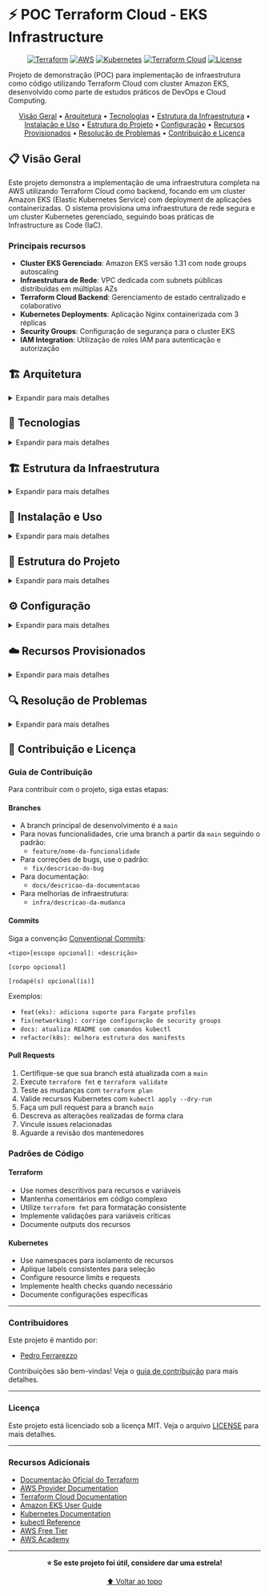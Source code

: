 # ⚡ POC Terraform Cloud - EKS Infrastructure

<div align="center">

[![Terraform](https://img.shields.io/badge/Terraform-1.5+-623CE4?style=for-the-badge&logo=terraform&logoColor=white)](https://www.terraform.io/)
[![AWS](https://img.shields.io/badge/AWS-Provider-FF9900?style=for-the-badge&logo=amazon-aws&logoColor=white)](https://aws.amazon.com/)
[![Kubernetes](https://img.shields.io/badge/Kubernetes-1.31-326CE5?style=for-the-badge&logo=kubernetes&logoColor=white)](https://kubernetes.io/)
[![Terraform Cloud](https://img.shields.io/badge/Terraform-Cloud-623CE4?style=for-the-badge&logo=terraform&logoColor=white)](https://cloud.hashicorp.com/products/terraform)
[![License](https://img.shields.io/badge/License-MIT-green.svg?style=for-the-badge)](LICENSE)

</div>

Projeto de demonstração (POC) para implementação de infraestrutura como código utilizando Terraform Cloud com cluster Amazon EKS, desenvolvido como parte de estudos práticos de DevOps e Cloud Computing.

<div align="center">
  <a href="#visao-geral">Visão Geral</a> •
  <a href="#arquitetura">Arquitetura</a> •
  <a href="#tecnologias">Tecnologias</a> •
  <a href="#estrutura-infraestrutura">Estrutura da Infraestrutura</a> •
  <a href="#instalacao-e-uso">Instalação e Uso</a> •
  <a href="#estrutura-do-projeto">Estrutura do Projeto</a> •
  <a href="#configuracao">Configuração</a> •
  <a href="#recursos-provisionados">Recursos Provisionados</a> •
  <a href="#resolucao-de-problemas">Resolução de Problemas</a> •
  <a href="#contribuicao-e-licenca">Contribuição e Licença</a>
</div>

<h2 id="visao-geral">📋 Visão Geral</h2>

Este projeto demonstra a implementação de uma infraestrutura completa na AWS utilizando Terraform Cloud como backend, focando em um cluster Amazon EKS (Elastic Kubernetes Service) com deployment de aplicações containerizadas. O sistema provisiona uma infraestrutura de rede segura e um cluster Kubernetes gerenciado, seguindo boas práticas de Infrastructure as Code (IaC).

### Principais recursos

- **Cluster EKS Gerenciado**: Amazon EKS versão 1.31 com node groups autoscaling
- **Infraestrutura de Rede**: VPC dedicada com subnets públicas distribuídas em múltiplas AZs
- **Terraform Cloud Backend**: Gerenciamento de estado centralizado e colaborativo
- **Kubernetes Deployments**: Aplicação Nginx containerizada com 3 réplicas
- **Security Groups**: Configuração de segurança para o cluster EKS
- **IAM Integration**: Utilização de roles IAM para autenticação e autorização

<h2 id="arquitetura">🏗️ Arquitetura</h2>

<details>
<summary>Expandir para mais detalhes</summary>

### Diagrama de Arquitetura

```mermaid
graph TB
    subgraph "Terraform Cloud"
        TC[Terraform Cloud Backend]
        WS[Workspace: Production]
        ORG[Organization: FIAP-SOAT11]
    end

    subgraph "AWS Region: us-east-1"
        subgraph "VPC: 10.0.0.0/16"
            subgraph "Public Subnets"
                SUB1[Subnet AZ-1]
                SUB2[Subnet AZ-2]
                SUB3[Subnet AZ-3]
            end

            subgraph "EKS Cluster"
                CLUSTER[EKS Cluster v1.31]
                NODES[Node Group - t3.medium]
                SG[Security Group]
            end

            subgraph "Networking"
                IGW[Internet Gateway]
                RT[Route Table]
                NAT[NAT Gateway]
            end
        end

        subgraph "IAM"
            LAB_ROLE[LabRole]
            PRINCIPAL[VocLabs Role]
        end
    end

    subgraph "Kubernetes Resources"
        NS[Namespace: nginx]
        DEPLOY[Nginx Deployment - 3 replicas]
        SVC[Nginx Service]
    end

    TC --> CLUSTER
    CLUSTER --> NODES
    CLUSTER --> SUB1
    CLUSTER --> SUB2
    CLUSTER --> SUB3
    NODES --> DEPLOY
    DEPLOY --> SVC

    LAB_ROLE --> CLUSTER
    LAB_ROLE --> NODES

    IGW --> SUB1
    IGW --> SUB2
    IGW --> SUB3
```

### Componentes da Arquitetura

**Terraform Cloud**

- Backend centralizado para gerenciamento de estado
- Workspace dedicado para ambiente de produção
- Integração com organização FIAP-SOAT11

**Rede AWS**

- VPC dedicada com CIDR 10.0.0.0/16
- 3 subnets públicas distribuídas em AZs diferentes
- Internet Gateway para acesso externo
- Route tables configuradas automaticamente

**Cluster EKS**

- Versão Kubernetes 1.31
- Node group com instâncias t3.medium
- Autoscaling configurado (min: 2, max: 3, desired: 2)
- Integração com IAM roles para autenticação

</details>

<h2 id="tecnologias">🔧 Tecnologias</h2>

<details>
<summary>Expandir para mais detalhes</summary>

### Infraestrutura como Código

- **Terraform ~> 1.5**: Ferramenta principal de IaC
- **Terraform Cloud**: Backend remoto e gerenciamento de estado
- **AWS Provider**: Provider oficial da AWS para Terraform
- **Kubectl Provider**: Provider para recursos Kubernetes
- **Kubernetes Provider**: Provider nativo do Terraform para Kubernetes

### Provedores de Nuvem

- **Amazon Web Services (AWS)**: Plataforma de nuvem
  - **EKS**: Elastic Kubernetes Service - serviço gerenciado do Kubernetes
  - **EC2**: Elastic Compute Cloud para worker nodes
  - **VPC**: Virtual Private Cloud para isolamento de rede
  - **IAM**: Identity and Access Management para autenticação

### Orquestração de Containers

- **Kubernetes 1.31**: Plataforma de orquestração de containers
- **Nginx**: Servidor web como aplicação de demonstração
- **kubectl**: Interface de linha de comando para Kubernetes

### Recursos AWS Utilizados

- **aws_eks_cluster**: Cluster Kubernetes gerenciado
- **aws_eks_node_group**: Grupo de worker nodes
- **aws_vpc**: Virtual Private Cloud
- **aws_subnet**: Subnets públicas
- **aws_internet_gateway**: Gateway de internet
- **aws_route_table**: Tabelas de roteamento
- **aws_security_group**: Grupos de segurança

</details>

<h2 id="estrutura-infraestrutura">🏗️ Estrutura da Infraestrutura</h2>

<details>
<summary>Expandir para mais detalhes</summary>

### Componentes de Rede

**VPC (Virtual Private Cloud)**

- CIDR Block: 10.0.0.0/16
- DNS hostnames e DNS support habilitados
- Tags de identificação do projeto

**Subnets Públicas**

- Distribuídas em 3 Availability Zones
- Acesso direto à internet via Internet Gateway
- Configuração automática de IPs públicos

**Connectivity**

- Internet Gateway para acesso externo
- Route Tables configuradas automaticamente
- Security Groups específicos para EKS

### Cluster EKS

**Configuração do Cluster**

- Nome: eks-fiap-aula-terraform
- Versão: 1.31 (Kubernetes)
- Modo de autenticação: API
- Role IAM: LabRole

**Node Group**

- Nome: nodeg-fiap-aula-terraform
- Tipo de instância: t3.medium
- Tamanho do disco: 50GB
- Scaling config: min 2, max 3, desired 2

### Recursos Kubernetes

**Namespace**

- Namespace dedicado: nginx
- Isolamento de recursos da aplicação

**Deployment**

- Aplicação: Nginx 1.25
- Réplicas: 3 pods
- Seletor de labels para alta disponibilidade
- Container port: 80

**Service**

- Exposição do deployment Nginx
- Load balancing entre os pods
- Configuração de portas e seletores

### Providers e Autenticação

**AWS Provider**

- Região padrão: us-east-1
- Autenticação via IAM roles

**Kubectl Provider**

- Conexão direta com cluster EKS
- Token de autenticação automático
- Certificado CA do cluster

**Kubernetes Provider**

- Gerenciamento nativo de recursos K8s
- Integração com EKS endpoint
- Autenticação baseada em tokens

</details>

<h2 id="instalacao-e-uso">🚀 Instalação e Uso</h2>

<details>
<summary>Expandir para mais detalhes</summary>

### Pré-requisitos

- **Terraform**: Versão 1.5 ou superior
- **AWS CLI**: Configurado com credenciais válidas
- **kubectl**: Para gerenciar o cluster Kubernetes
- **Conta Terraform Cloud**: Com workspace configurado
- **Conta AWS**: Com permissões para criar recursos EKS e VPC

### Configuração do Terraform Cloud

#### 1. Criar Organização e Workspace

```bash
# 1. Acesse https://cloud.hashicorp.com/products/terraform
# 2. Crie uma conta ou faça login
# 3. Crie uma organização (ex: FIAP-SOAT11)
# 4. Crie um workspace chamado "Production"
```

#### 2. Configurar Variáveis de Ambiente no Terraform Cloud

No workspace do Terraform Cloud, configure as seguintes variáveis:

```hcl
# Environment Variables (marcar como sensitive)
AWS_ACCESS_KEY_ID = "sua-access-key"
AWS_SECRET_ACCESS_KEY = "sua-secret-key"
AWS_SESSION_TOKEN = "seu-session-token"  # Se usando temporary credentials

# Terraform Variables
projectName = "fiap-aula-terraform"
region_default = "us-east-1"
cidr_vpc = "10.0.0.0/16"
instance_type = "t3.medium"
```

### Configuração das Credenciais AWS

```bash
# 1. Configuração AWS CLI local (para validação)
aws configure

# 2. Verificar configuração atual
aws configure list
aws sts get-caller-identity

# 3. Testar acesso aos serviços necessários
aws eks list-clusters --region us-east-1
aws ec2 describe-vpcs --region us-east-1
```

### Instalação e Execução

```bash
# 1. Clone o repositório
git clone <repository-url>
cd POC-terraform-cloud

# 2. Login no Terraform Cloud
terraform login

# 3. Inicialize o Terraform
terraform init

# 4. Valide a configuração
terraform validate

# 5. Revise o plano de execução
terraform plan

# 6. Aplique as mudanças
terraform apply

# 7. Confirme a aplicação digitando 'yes'
```

### Configuração do kubectl

Após o cluster EKS ser criado:

```bash
# 1. Configurar kubectl para conectar ao cluster
aws eks update-kubeconfig --region us-east-1 --name eks-fiap-aula-terraform

# 2. Verificar conectividade
kubectl get nodes

# 3. Verificar namespaces
kubectl get namespaces

# 4. Verificar deployments
kubectl get deployments -n nginx

# 5. Verificar pods
kubectl get pods -n nginx

# 6. Verificar services
kubectl get services -n nginx
```

### Comandos Úteis para Gerenciamento

```bash
# Terraform
terraform fmt                    # Formatação automática
terraform validate              # Validação de sintaxe
terraform plan                  # Visualizar mudanças
terraform apply                 # Aplicar mudanças
terraform destroy              # Destruir infraestrutura

# Kubernetes
kubectl get all -n nginx        # Todos recursos no namespace
kubectl describe pod <pod-name> -n nginx  # Detalhes do pod
kubectl logs <pod-name> -n nginx          # Logs do pod
kubectl exec -it <pod-name> -n nginx -- /bin/bash  # Acesso ao container

# AWS CLI
aws eks describe-cluster --name eks-fiap-aula-terraform --region us-east-1
aws eks describe-nodegroup --cluster-name eks-fiap-aula-terraform --nodegroup-name nodeg-fiap-aula-terraform --region us-east-1
```

### Customização via Variáveis

Edite as variáveis no Terraform Cloud workspace para personalizar:

```hcl
# No Terraform Cloud - Variables
projectName = "meu-projeto-eks"
instance_type = "t3.large"
cidr_vpc = "172.16.0.0/16"

# Tags personalizadas
tags = {
  Name = "meu-cluster-eks"
  School = "FIAP"
  Environment = "Development"
  Year = "2025"
}
```

</details>

<h2 id="estrutura-do-projeto">📁 Estrutura do Projeto</h2>

<details>
<summary>Expandir para mais detalhes</summary>

```
POC-terraform-cloud/
│
├── backend.tf                 # Configuração do Terraform Cloud backend
├── providers.tf               # Configuração dos providers (AWS, kubectl, kubernetes)
├── vars.tf                    # Definição das variáveis do projeto
├── locals.tf                  # Valores locais e ARNs dos roles IAM
├── data.tf                    # Data sources (caller identity, EKS cluster info)
├── output.tf                  # Outputs do projeto
│
├── vpc.tf                     # Virtual Private Cloud
├── subnet.tf                  # Subnets públicas distribuídas em AZs
├── internet-g.tf              # Internet Gateway
├── route-t.tf                 # Route Tables
├── sg.tf                      # Security Groups
│
├── iam-role.tf                # IAM Roles e policies
├── access-entry.tf            # EKS Access entries
│
├── eks-cluster.tf             # Cluster EKS principal
├── eks-node.tf                # Node group do EKS
│
├── k8s-namespace.tf           # Namespace Kubernetes
├── k8s-deployment.tf          # Deployment da aplicação Nginx
├── k8s-service.tf             # Service para exposição da aplicação
│
├── bucket.tf                  # S3 bucket (se necessário para logs/backups)
├── LICENSE                    # Licença do projeto
└── README.md                  # Documentação principal
```

### Descrição dos Arquivos Principais

#### Configuração Base

- **backend.tf**: Configuração do Terraform Cloud como backend remoto
- **providers.tf**: Configuração dos providers AWS, kubectl e kubernetes
- **vars.tf**: Definição de todas as variáveis do projeto com valores padrão
- **locals.tf**: Valores locais para ARNs dos roles IAM
- **data.tf**: Data sources para obter informações da conta AWS e cluster

#### Infraestrutura de Rede

- **vpc.tf**: Criação da VPC com DNS support habilitado
- **subnet.tf**: Subnets públicas distribuídas em múltiplas AZs
- **internet-g.tf**: Internet Gateway para conectividade externa
- **route-t.tf**: Tabelas de roteamento para as subnets
- **sg.tf**: Security Groups com regras específicas para EKS

#### Cluster EKS

- **eks-cluster.tf**: Configuração principal do cluster EKS
- **eks-node.tf**: Node group com configurações de scaling
- **iam-role.tf**: Roles e policies IAM necessárias
- **access-entry.tf**: Configuração de acesso ao cluster

#### Aplicações Kubernetes

- **k8s-namespace.tf**: Namespace dedicado para a aplicação
- **k8s-deployment.tf**: Deployment do Nginx com 3 réplicas
- **k8s-service.tf**: Service para exposição da aplicação

#### Arquivos de Saída

- **output.tf**: Outputs importantes como endpoint do cluster, VPC ID, etc.

</details>

<h2 id="configuracao">⚙️ Configuração</h2>

<details>
<summary>Expandir para mais detalhes</summary>

### Variáveis de Ambiente

O projeto utiliza as seguintes configurações principais:

#### Variáveis do Projeto (vars.tf)

```hcl
variable "projectName" {
  default = "fiap-aula-terraform"
  description = "Nome base do projeto usado em todos os recursos"
}

variable "region_default" {
  default = "us-east-1"
  description = "Região AWS padrão para todos os recursos"
}

variable "cidr_vpc" {
  default = "10.0.0.0/16"
  description = "CIDR block para a VPC"
}

variable "instance_type" {
  default = "t3.medium"
  description = "Tipo de instância para os worker nodes"
}

variable "tags" {
  default = {
    Name = "fiap-terraform-aula"
    School = "FIAP"
    Environment = "Production"
    Year = "2025"
  }
  description = "Tags aplicadas a todos os recursos"
}
```

#### Valores Locais (locals.tf)

```hcl
locals {
  principalRoleArn = "arn:aws:iam::${data.aws_caller_identity.current.account_id}:role/voclabs"
  labRoleArn = "arn:aws:iam::${data.aws_caller_identity.current.account_id}:role/LabRole"
}
```

### Configuração do Terraform Cloud

#### Backend Configuration (backend.tf)

```hcl
terraform {
  cloud {
    organization = "FIAP-SOAT11"

    workspaces {
      name = "Production"
    }
  }
}
```

#### Configuração no Terraform Cloud Workspace

1. **Environment Variables** (marcar como sensitive):

```bash
AWS_ACCESS_KEY_ID = "sua-access-key"
AWS_SECRET_ACCESS_KEY = "sua-secret-key"
AWS_SESSION_TOKEN = "seu-session-token"  # Para credenciais temporárias
```

2. **Terraform Variables**:

```hcl
projectName = "fiap-aula-terraform"
region_default = "us-east-1"
cidr_vpc = "10.0.0.0/16"
instance_type = "t3.medium"
```

### Configuração dos Providers

#### AWS Provider

```hcl
provider "aws" {
  region = var.region_default
}
```

#### Kubectl Provider

```hcl
provider "kubectl" {
  host                   = data.aws_eks_cluster.cluster.endpoint
  cluster_ca_certificate = base64decode(data.aws_eks_cluster.cluster.certificate_authority[0].data)
  token                  = data.aws_eks_cluster_auth.auth.token
  load_config_file       = false
}
```

#### Kubernetes Provider

```hcl
provider "kubernetes" {
  host                   = data.aws_eks_cluster.cluster.endpoint
  cluster_ca_certificate = base64decode(data.aws_eks_cluster.cluster.certificate_authority[0].data)
  token                  = data.aws_eks_cluster_auth.auth.token
}
```

### Data Sources

#### AWS Account Information

```hcl
data "aws_caller_identity" "current" {}

data "aws_availability_zones" "available" {
  state = "available"
}
```

#### EKS Cluster Information

```hcl
data "aws_eks_cluster" "cluster" {
  name = aws_eks_cluster.cluster.name
}

data "aws_eks_cluster_auth" "auth" {
  name = aws_eks_cluster.cluster.name
}
```

### Personalização Avançada

#### Modificar Configuração do Cluster EKS

```hcl
# Em eks-cluster.tf - modificar versão do Kubernetes
resource "aws_eks_cluster" "cluster" {
  version = "1.32"  # Atualizar versão

  # Adicionar logging
  enabled_cluster_log_types = ["api", "audit", "authenticator"]
}
```

#### Personalizar Node Group

```hcl
# Em eks-node.tf - modificar configurações de scaling
resource "aws_eks_node_group" "node_group" {
  instance_types = ["t3.large"]  # Alterar tipo de instância

  scaling_config {
    desired_size = 3  # Aumentar número de nodes
    max_size     = 5
    min_size     = 3
  }
}
```

#### Adicionar Novos Deployments Kubernetes

```hcl
# Novo arquivo: k8s-app-deployment.tf
resource "kubectl_manifest" "app_deploy" {
  depends_on = [kubectl_manifest.namespace]
  yaml_body = <<YAML
apiVersion: apps/v1
kind: Deployment
metadata:
  name: my-app
  namespace: nginx
spec:
  replicas: 2
  selector:
    matchLabels:
      app: my-app
  template:
    metadata:
      labels:
        app: my-app
    spec:
      containers:
        - name: my-app
          image: httpd:2.4
          ports:
            - containerPort: 80
YAML
}
```

### Configuração de Monitoramento

Para habilitar monitoramento avançado:

```hcl
# Adicionar em vars.tf
variable "enable_monitoring" {
  default = true
  description = "Habilitar monitoramento avançado"
}

# Adicionar ao node group
monitoring = var.enable_monitoring
```

</details>

<h2 id="recursos-provisionados">☁️ Recursos Provisionados</h2>

<details>
<summary>Expandir para mais detalhes</summary>

### Infraestrutura de Rede

#### VPC (Virtual Private Cloud)

- **CIDR Block**: 10.0.0.0/16 (65,536 IPs disponíveis)
- **DNS Support**: Habilitado para resolução de nomes
- **DNS Hostnames**: Habilitado para instâncias EC2
- **Tags**: Identificação do projeto FIAP

#### Subnets Públicas

- **Quantidade**: 3 subnets distribuídas em AZs diferentes
- **Conectividade**: Acesso direto à internet via Internet Gateway
- **Redundância**: Alta disponibilidade através de múltiplas zonas

#### Connectivity Resources

- **Internet Gateway**: Acesso bidirecional à internet
- **Route Tables**: Roteamento automático para internet
- **Security Groups**: Regras específicas para comunicação EKS

### Cluster Amazon EKS

#### Cluster Principal

- **Nome**: eks-fiap-aula-terraform
- **Versão**: Kubernetes 1.31
- **Modo de Autenticação**: API
- **Endpoint**: Acesso via API Kubernetes
- **Role IAM**: LabRole para operações do cluster

#### Node Group

- **Nome**: nodeg-fiap-aula-terraform
- **Tipo de Instância**: t3.medium (2 vCPUs, 4GB RAM)
- **Disco**: 50GB SSD por node
- **Scaling Configuration**:
  - Mínimo: 2 nodes
  - Máximo: 3 nodes
  - Desejado: 2 nodes
- **Update Strategy**: Max unavailable = 1

### Aplicações Kubernetes

#### Namespace

- **Nome**: nginx
- **Isolamento**: Recursos dedicados para aplicação
- **Labels**: Identificação do projeto

#### Nginx Deployment

- **Imagem**: nginx:1.25
- **Réplicas**: 3 pods para alta disponibilidade
- **Port**: 80 (HTTP)
- **Seletor**: app=nginx para service discovery
- **Resource Limits**: Configuráveis via deployment

#### Nginx Service

- **Tipo**: ClusterIP (padrão)
- **Port Mapping**: 80:80
- **Seletor**: app=nginx
- **Load Balancing**: Automático entre os 3 pods

### Recursos IAM

#### Roles Utilizadas

- **LabRole**: Role principal para cluster e node group
- **VocLabs**: Role de princípio para acesso

#### Access Policies

- **EKS Cluster Admin Policy**: Administração completa do cluster
- **Node Group Policies**: Permissões para worker nodes

### Resumo de Custos Estimados

> **Nota**: Os custos podem variar baseado no uso, região e tempo de execução

#### EKS Cluster

- **Cluster Management**: ~$72/mês (fixo)
- **Data Processing**: Baseado no volume de dados

#### EC2 Instances (Node Group)

- **2x t3.medium**: ~$60.62/mês
- **Storage EBS**: ~$10/mês (50GB x 2 nodes)

#### Networking

- **NAT Gateway**: ~$32.40/mês (se habilitado)
- **Data Transfer**: Varia baseado no tráfego

#### Estimativa Total

- **Mínimo**: ~$143/mês (sem NAT Gateway)
- **Completo**: ~$175/mês (com todos recursos)

### Monitoramento e Observabilidade

#### CloudWatch Integration

- **Cluster Metrics**: CPU, Memória, Network
- **Node Metrics**: Saúde dos worker nodes
- **Pod Metrics**: Status das aplicações

#### Comandos de Verificação

```bash
# Status do cluster
kubectl cluster-info

# Nodes do cluster
kubectl get nodes -o wide

# Recursos no namespace
kubectl get all -n nginx

# Logs das aplicações
kubectl logs -l app=nginx -n nginx

# Describe recursos
kubectl describe deployment nginx-deploy -n nginx
```

### Backup e Disaster Recovery

#### State Management

- **Backend**: Terraform Cloud (versionado automaticamente)
- **Encryption**: Estado encriptado no Terraform Cloud
- **Access Control**: Baseado em roles do Terraform Cloud

#### Cluster Backup

- **ETCD**: Backup automático pelo EKS
- **Application Data**: Responsabilidade da aplicação
- **Configuration**: Versionado via Git + Terraform

</details>

<h2 id="resolucao-de-problemas">🔍 Resolução de Problemas</h2>

<details>
<summary>Expandir para mais detalhes</summary>

### Problemas Comuns

#### 1. Erro de Autenticação AWS no Terraform Cloud

```
Error: error configuring Terraform AWS Provider: no valid credential sources
```

**Solução:**

```bash
# No Terraform Cloud workspace, configure as variáveis de ambiente:
# (Marcar como "Sensitive")
AWS_ACCESS_KEY_ID = "sua-access-key"
AWS_SECRET_ACCESS_KEY = "sua-secret-key"
AWS_SESSION_TOKEN = "seu-session-token"  # Para credenciais temporárias

# Verificar credenciais localmente primeiro:
aws sts get-caller-identity
aws eks list-clusters --region us-east-1
```

#### 2. Erro de Permissões EKS

```
Error: AccessDenied: User is not authorized to perform: eks:CreateCluster
```

**Solução:**
Certifique-se de que o usuário/role IAM possui as seguintes permissões:

```json
{
  "Version": "2012-10-17",
  "Statement": [
    {
      "Effect": "Allow",
      "Action": ["eks:*", "ec2:*", "iam:ListRoles", "iam:PassRole"],
      "Resource": "*"
    }
  ]
}
```

#### 3. Erro de kubectl Após Criação do Cluster

```
error: You must be logged in to the server (Unauthorized)
```

**Solução:**

```bash
# Atualizar configuração do kubectl
aws eks update-kubeconfig --region us-east-1 --name eks-fiap-aula-terraform

# Verificar contexto atual
kubectl config current-context

# Verificar acesso
kubectl auth can-i get pods --all-namespaces
```

#### 4. Node Group Falha ao Criar

```
Error: InvalidParameter: The provided role doesn't have the Amazon EKS Worker Node IAM Policy
```

**Solução:**
Verificar se a role LabRole possui as policies necessárias:

```bash
# Verificar policies da role
aws iam list-attached-role-policies --role-name LabRole

# As seguintes policies devem estar anexadas:
# - AmazonEKSWorkerNodePolicy
# - AmazonEKS_CNI_Policy
# - AmazonEC2ContainerRegistryReadOnly
```

#### 5. Pods em Estado Pending

```bash
# Verificar status dos pods
kubectl get pods -n nginx
# NAME                            READY   STATUS    RESTARTS   AGE
# nginx-deploy-xxx                0/1     Pending   0          5m
```

**Solução:**

```bash
# Verificar eventos do pod
kubectl describe pod <pod-name> -n nginx

# Verificar recursos disponíveis nos nodes
kubectl top nodes

# Verificar node conditions
kubectl describe nodes

# Verificar se há taints nos nodes
kubectl get nodes -o json | jq '.items[].spec.taints'
```

#### 6. Service Não Acessível

```bash
# Service criado mas não acessível
kubectl get svc -n nginx
```

**Solução:**

```bash
# Verificar endpoints do service
kubectl get endpoints -n nginx

# Verificar se os pods têm as labels corretas
kubectl get pods -n nginx --show-labels

# Testar conectividade interna
kubectl run test-pod --image=busybox --rm -it -- wget -qO- http://nginx-service.nginx.svc.cluster.local
```

### Debugging

#### Habilitar Logs Detalhados do Terraform

```bash
# Localmente (se necessário)
export TF_LOG=DEBUG
terraform plan

# No Terraform Cloud:
# Variables -> Add variable
# Key: TF_LOG
# Value: DEBUG
# Category: Environment variable
```

#### Verificar Estado do Terraform

```bash
# Listar recursos no estado
terraform state list

# Mostrar detalhes de um recurso
terraform state show aws_eks_cluster.cluster

# Verificar outputs
terraform output
```

#### Debugging Kubernetes

```bash
# Verificar logs do sistema
kubectl get events --sort-by=.metadata.creationTimestamp

# Logs de um deployment específico
kubectl logs deployment/nginx-deploy -n nginx

# Verificar configuração do cluster
kubectl cluster-info dump

# Verificar recursos de sistema
kubectl get all -n kube-system
```

#### Verificar Conectividade de Rede

```bash
# Testar DNS interno
kubectl run test-dns --image=busybox --rm -it -- nslookup kubernetes.default

# Verificar service discovery
kubectl run test-svc --image=busybox --rm -it -- nslookup nginx-service.nginx.svc.cluster.local

# Testar conectividade externa
kubectl run test-external --image=busybox --rm -it -- wget -qO- http://google.com
```

### Validação de Configuração

#### Validar Terraform

```bash
terraform validate
terraform fmt -check=true
terraform plan -detailed-exitcode
```

#### Validar Kubernetes

```bash
# Validar manifests (se usando arquivos YAML)
kubectl apply --dry-run=client -f k8s-manifests/

# Verificar API versions
kubectl api-versions

# Verificar recursos disponíveis
kubectl api-resources
```

### Recovery Procedures

#### Em Caso de Estado Corrompido

```bash
# Terraform Cloud automaticamente versiona o estado
# Acesse o workspace no Terraform Cloud -> States -> Previous versions

# Para forçar unlock (cuidado)
terraform force-unlock <lock-id>
```

#### Recrear Recursos Específicos

```bash
# Forçar recreação de um recurso
terraform apply -replace="aws_eks_node_group.node_group"

# Importar recurso existente
terraform import aws_eks_cluster.cluster eks-fiap-aula-terraform
```

#### Backup Manual do Estado

```bash
# Baixar estado atual (se necessário)
terraform state pull > backup-state.json

# Para restaurar (cuidado extremo)
terraform state push backup-state.json
```

</details>

<h2 id="contribuicao-e-licenca">🙏 Contribuição e Licença</h2>

### Guia de Contribuição

Para contribuir com o projeto, siga estas etapas:

#### Branches

- A branch principal de desenvolvimento é a `main`
- Para novas funcionalidades, crie uma branch a partir da `main` seguindo o padrão:
  - `feature/nome-da-funcionalidade`
- Para correções de bugs, use o padrão:
  - `fix/descricao-do-bug`
- Para documentação:
  - `docs/descricao-da-documentacao`
- Para melhorias de infraestrutura:
  - `infra/descricao-da-mudanca`

#### Commits

Siga a convenção [Conventional Commits](https://www.conventionalcommits.org/):

```
<tipo>[escopo opcional]: <descrição>

[corpo opcional]

[rodapé(s) opcional(is)]
```

Exemplos:

- `feat(eks): adiciona suporte para Fargate profiles`
- `fix(networking): corrige configuração de security groups`
- `docs: atualiza README com comandos kubectl`
- `refactor(k8s): melhora estrutura dos manifests`

#### Pull Requests

1. Certifique-se que sua branch está atualizada com a `main`
2. Execute `terraform fmt` e `terraform validate`
3. Teste as mudanças com `terraform plan`
4. Valide recursos Kubernetes com `kubectl apply --dry-run`
5. Faça um pull request para a branch `main`
6. Descreva as alterações realizadas de forma clara
7. Vincule issues relacionadas
8. Aguarde a revisão dos mantenedores

### Padrões de Código

#### Terraform

- Use nomes descritivos para recursos e variáveis
- Mantenha comentários em código complexo
- Utilize `terraform fmt` para formatação consistente
- Implemente validações para variáveis críticas
- Documente outputs dos recursos

#### Kubernetes

- Use namespaces para isolamento de recursos
- Aplique labels consistentes para seleção
- Configure resource limits e requests
- Implemente health checks quando necessário
- Documente configurações específicas

---

### Contribuidores

Este projeto é mantido por:

- [Pedro Ferrarezzo](https://github.com/pedroferrarezzo)

Contribuições são bem-vindas! Veja o [guia de contribuição](#contribuicao-e-licenca) para mais detalhes.

---

### Licença

Este projeto está licenciado sob a licença MIT. Veja o arquivo [LICENSE](LICENSE) para mais detalhes.

---

### Recursos Adicionais

- [Documentação Oficial do Terraform](https://www.terraform.io/docs)
- [AWS Provider Documentation](https://registry.terraform.io/providers/hashicorp/aws/latest/docs)
- [Terraform Cloud Documentation](https://cloud.hashicorp.com/docs/terraform)
- [Amazon EKS User Guide](https://docs.aws.amazon.com/eks/latest/userguide/)
- [Kubernetes Documentation](https://kubernetes.io/docs/)
- [kubectl Reference](https://kubernetes.io/docs/reference/kubectl/)
- [AWS Free Tier](https://aws.amazon.com/free/)
- [AWS Academy](https://www.awsacademy.com/vforcesite/LMS_Login)

---

<div align="center">

**⭐ Se este projeto foi útil, considere dar uma estrela!**

[⬆ Voltar ao topo](#-poc-terraform-cloud---eks-infrastructure)

</div>
